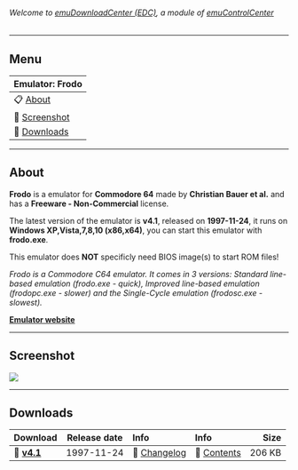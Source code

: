 ###### Welcome to [emuDownloadCenter (EDC)](https://github.com/PhoenixInteractiveNL/emuDownloadCenter/wiki/), a module of [emuControlCenter](https://github.com/PhoenixInteractiveNL/emuControlCenter/wiki/)
***
## Menu
| **Emulator: Frodo** |
|:---------|
| :clipboard: [About](#about) |
| :sunrise: [Screenshot](#screenshot) |
| :floppy_disk: [Downloads](#downloads) |
***
## About
**Frodo** is a emulator for **Commodore 64** made by **Christian Bauer et al.** and has a **Freeware - Non-Commercial** license.

The latest version of the emulator is **v4.1**, released on **1997-11-24**, it runs on **Windows XP,Vista,7,8,10 (x86,x64)**, you can start this emulator with **frodo.exe**.

This emulator does **NOT** specificly need BIOS image(s) to start ROM files!

_Frodo is a Commodore C64 emulator. It comes in 3 versions: Standard line-based emulation (frodo.exe - quick), Improved line-based emulation (frodopc.exe - slower) and the Single-Cycle emulation (frodosc.exe - slowest)._

[**Emulator website**](http://frodo.cebix.net/)
***
## Screenshot
![](https://raw.githubusercontent.com/PhoenixInteractiveNL/emuDownloadCenter/master/hooks/frodo/screen.jpg)
***
## Downloads
| Download | Release date  | Info       | Info       | Size       |
|:---------|:-------------:|:-----------|:-----------|-----------:|
| :floppy_disk: [**v4.1**](https://github.com/PhoenixInteractiveNL/edc-repo0002/raw/master/frodo/4.1.7z) | 1997-11-24 | :page_facing_up: [Changelog](https://github.com/PhoenixInteractiveNL/edc-repo0002/blob/master/frodo/4.1_changelog.txt) | :mag_right: [Contents](https://github.com/PhoenixInteractiveNL/edc-repo0002/blob/master/frodo/4.1_contents.txt) | 206 KB |
